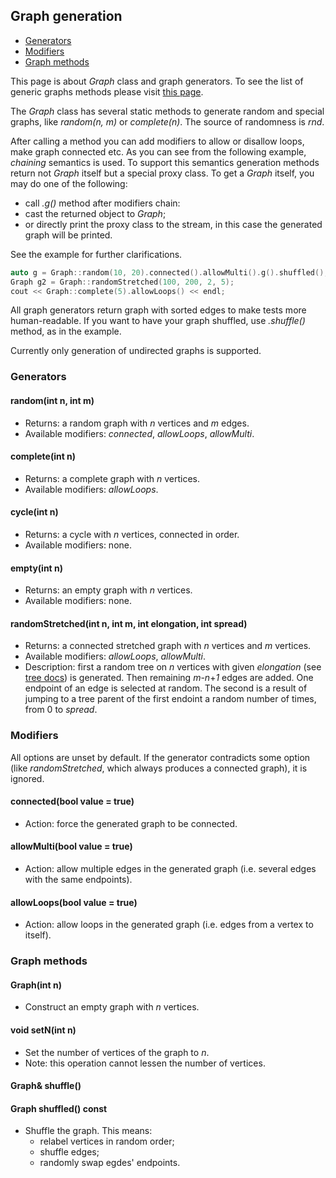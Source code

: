 ## Graph generation

* [Generators](#generators)
* [Modifiers](#modifiers)
* [Graph methods](#graph-methods)

This page is about *Graph* class and graph generators. To see the list of generic graphs methods please visit [this page](/generic_graph.md).

The *Graph* class has several static methods to generate random and special graphs, like *random(n, m)* or *complete(n)*. The source of randomness is *rnd*.

After calling a method you can add modifiers to allow or disallow loops, make graph connected etc. As you can see from the following example, *chaining* semantics is used. To support this semantics generation methods return not *Graph* itself but a special proxy class. To get a *Graph* itself, you may do one of the following:
* call *.g()* method after modifiers chain:
* cast the returned object to *Graph*;
* or directly print the proxy class to the stream, in this case the generated graph will be printed.

See the example for further clarifications.

```cpp
auto g = Graph::random(10, 20).connected().allowMulti().g().shuffled();
Graph g2 = Graph::randomStretched(100, 200, 2, 5);
cout << Graph::complete(5).allowLoops() << endl;
```

All graph generators return graph with sorted edges to make tests more human-readable. If you want to have your graph shuffled, use *.shuffle()* method, as in the example.

Currently only generation of undirected graphs is supported.

### Generators
#### random(int n, int m)
* Returns: a random graph with *n* vertices and *m* edges.
* Available modifiers: *connected*, *allowLoops*, *allowMulti*.

#### complete(int n)
* Returns: a complete graph with *n* vertices.
* Available modifiers: *allowLoops*.

#### cycle(int n)
* Returns: a cycle with *n* vertices, connected in order.
* Available modifiers: none.

#### empty(int n)
* Returns: an empty graph with *n* vertices.
* Available modifiers: none.

#### randomStretched(int n, int m, int elongation, int spread)
* Returns: a connected stretched graph with *n* vertices and *m* vertices.
* Available modifiers: *allowLoops*, *allowMulti*.
* Description: first a random tree on *n* vertices with given *elongation* (see [tree docs](/tree.md)) is generated. Then remaining *m*-*n*+*1* edges are added. One endpoint of an edge is selected at random. The second is a result of jumping to a tree parent of the first endoint a random number of times, from 0 to *spread*.

### Modifiers
All options are unset by default. If the generator contradicts some option (like *randomStretched*, which always produces a connected graph), it is ignored.
#### connected(bool value = true)
* Action: force the generated graph to be connected.
#### allowMulti(bool value = true)
* Action: allow multiple edges in the generated graph (i.e. several edges with the same endpoints).
#### allowLoops(bool value = true)
* Action: allow loops in the generated graph (i.e. edges from a vertex to itself).

### Graph methods
#### Graph(int n)
* Construct an empty graph with *n* vertices.
#### void setN(int n)
* Set the number of vertices of the graph to *n*.
* Note: this operation cannot lessen the number of vertices.

#### Graph& shuffle()
#### Graph shuffled() const
* Shuffle the graph. This means:
    * relabel vertices in random order;
    * shuffle edges;
    * randomly swap egdes' endpoints.

